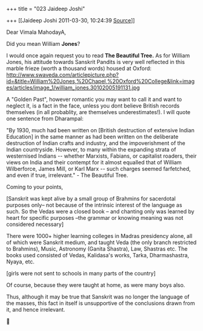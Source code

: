 +++
title = "023 Jaideep Joshi"

+++
[[Jaideep Joshi	2011-03-30, 10:24:39 [Source](https://groups.google.com/g/samskrita/c/WNbhNu2rWic)]]



Dear Vimala MahodayA,  
  
Did you mean William **Jones**?  
  
I would once again request you to read **The Beautiful Tree.** As for William Jones, his attitude towards Sanskrit Pandits is very well reflected in this marble frieze (worth a thousand words) housed at Oxford: <http://www.swaveda.com/articlepicture.php?id=&title=William%20Jones,%20Chapel,%20Oxford%20College&link=images/articles/image_1/william_jones.30102005191131.jpg>  
  
A "Golden Past", however romantic you may want to call it and want to neglect it, is a fact in the face, unless you dont believe British records themselves (in all probablity, are themselves underestimates!). I will quote one sentence from Dharampal:  
  
"By 1930, much had been written on \[British destruction of extensive Indian Education\] in the same manner as had been written on the deliberate destruction of Indian crafts and industry, and the impoverishment of the Indian countryside. However, to many within the expanding strata of westernised Indians -- whether Marxists, Fabians, or capitalist roaders, their views on India and their contempt for it almost equalled that of William Wilberforce, James Mill, or Karl Marx -- such charges seemed farfetched, and even if true, irrelevant." - The Beautiful Tree.  
  
Coming to your points,  
  
\[Sanskrit was kept alive by a small group of Brahmins for sacerdotal purposes only– not because of the intrinsic interest of the language as such. So the Vedas were a closed book – and chanting only was learned by heart for specific purposes –the grammar or knowing meaning was not considered necessary\]  
  
There were 1000+ higher learning colleges in Madras presidency alone, all of which were Sanskrit medium, and taught Veda (the only branch restricted to Brahmins), Music, Astronomy (Ganita Shastra), Law, Shastras etc. The books used consisted of Vedas, Kalidasa's works, Tarka, Dharmashastra, Nyaya, etc.  
  
\[girls were not sent to schools in many parts of the country\]  
  
Of course, because they were taught at home, as were many boys also.  
  
Thus, although it may be true that Sanskrit was no longer the language of the masses, this fact in itself is unsupportive of the conclusions drawn from it, and hence irrelevant.  
  
  



